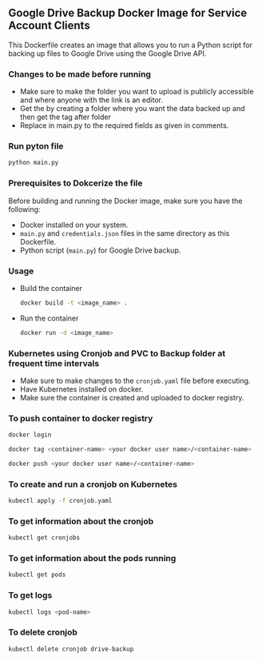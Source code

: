 ## Google Drive Backup Docker Image for Service Account Clients

This Dockerfile creates an image that allows you to run a Python script for backing up files to Google Drive using the Google Drive API.

### Changes to be made before running

- Make sure to make the folder you want to upload is publicly accessible and where anyone with the link is an editor.
- Get the <folder-id> by creating a folder where you want the data backed up and then get the tag after folder
- Replace <tags> in main.py to the required fields as given in comments.

### Run pyton file
  ```bash
  python main.py
  ```

### Prerequisites to Dokcerize the file

Before building and running the Docker image, make sure you have the following:

- Docker installed on your system.
- `main.py` and `credentials.json` files in the same directory as this Dockerfile.
- Python script (`main.py`) for Google Drive backup.

### Usage
- Build the container
  ```bash
  docker build -t <image_name> .
  ```
- Run the container
  ```bash
  docker run -d <image_name>
  ```
### Kubernetes using Cronjob and PVC to Backup folder at frequent time intervals
- Make sure to make changes to the `cronjob.yaml` file before executing.
- Have Kubernetes installed on docker.
- Make sure the container is created and uploaded to docker registry.

### To push container to docker registry
```bash
docker login
```
```bash
docker tag <container-name> <your docker user name>/<container-name>
```
```bash
docker push <your docker user name>/<container-name>
```

### To create and run a cronjob on Kubernetes
```bash
kubectl apply -f cronjob.yaml
```
### To get information about the cronjob
```bash
kubectl get cronjobs
```
### To get information about the pods running
```bash
kubectl get pods
```
### To get logs 
```bash
kubectl logs <pod-name>
```
### To delete cronjob
```bash
kubectl delete cronjob drive-backup
```
